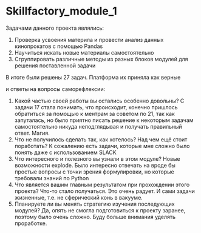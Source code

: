 # Skillfactory_module_1

Задачами данного проекта являлись:
1. Проверка усвоения материла и провести анализ данных кинопрокатов с помощью Pandas
2. Научиться искать новые материалы самостоятельно
3. Сгруппировать различные методы из разных блоков модулей для решения поставленной задачи

В итоге были решены 27 задач. Платформа их приняла как верные

и ответы на вопросы саморефлексии:

1. Какой частью своей работы вы остались особенно довольны?
С задачи 17 стала понимать, что происходит, конечно пришлось обратиться за помощью к ментрам за советом по 21, так как запуталась, но было приятно писать решение к некоторым задачам самостоятельно никуда неподглядывая и получать правильный ответ. Магия.
2. Что не получилось сделать так, как хотелось? Над чем ещё стоит поработать?
К сожалению есть задачи, которые мне сложно было понять даже с использованием SLACK
3. Что интересного и полезного вы узнали в этом модуле?
Новые возможности explode. Было интересно отвечать на вроде бы простые вопросы с точки зрения формулировки, но которые требовали знаний по Python
4. Что является вашим главным результатом при прохождении этого проекта?
Что-то стало получаться. Это очень радует. И сами задачи жизненные, т.е. не сферический конь в вакууме.
5. Планируете ли вы менять стратегию изучения последующих модулей?
Да, опять не смогла подготовиться к проекту заранее, поэтому было очень сложно. Буду больше внимания уделять проработке.

